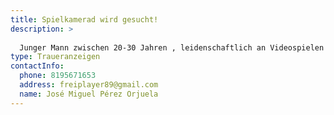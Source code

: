 ```yaml
---
title: Spielkamerad wird gesucht!
description: >
  
  Junger Mann zwischen 20-30 Jahren , leidenschaftlich an Videospielen interessiert, freie Zeit für Online-Spiele am Wochenende!
type: Traueranzeigen
contactInfo:
  phone: 8195671653
  address: freiplayer89@gmail.com
  name: José Miguel Pérez Orjuela
---
```

